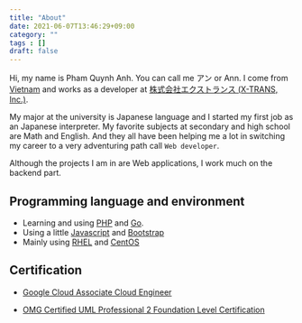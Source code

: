 ```yaml
---
title: "About"
date: 2021-06-07T13:46:29+09:00
category: ""
tags : []
draft: false
---
```


Hi, my name is Pham Quynh Anh. You can call me アン or Ann. I come from [Vietnam](https://www.google.com/maps/place/Vi%E1%BB%87t+Nam/@15.6284667,96.8659379,5z/data=!3m1!4b1!4m5!3m4!1s0x31157a4d736a1e5f:0xb03bb0c9e2fe62be!8m2!3d14.51978!4d108.1933594?hl=vi-VN) and works as a developer at [株式会社エクストランス (X-TRANS, Inc.)](https://x-trans.jp/).

My major at the university is Japanese language and I started my first job as an Japanese interpreter. My favorite subjects at secondary and high school are Math and English. And they all have been helping me a lot in switching my career to a very adventuring path call `Web developer`.

Although the projects I am in are Web applications, I work much on the backend part.

## Programming language and environment

- Learning and using [PHP](https://www.php.net/) and [Go](https://golang.org/).
- Using a little [Javascript](https://developer.mozilla.org/en-US/docs/Web/JavaScript) and [Bootstrap](https://getbootstrap.com/)
- Mainly using [RHEL](https://www.redhat.com/en/technologies/linux-platforms/enterprise-linux) and [CentOS](https://www.centos.org/)

## Certification

- [Google Cloud Associate Cloud Engineer](https://www.credential.net/1b6fc6d0-b6ed-4a98-8681-b12108fa20a1?key=b6ac34bc5811bda132233f73a0b8ca24d707cb25704ee14c530635567420fe8b)

- [OMG Certified UML Professional 2 Foundation Level Certification](https://www.omg.org/cgi-bin/certdetails.cgi?file=686748-uml-ocup2-foundation.jpg)



